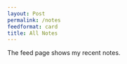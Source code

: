 ```yaml
---
layout: Post
permalink: /notes
feedformat: card
title: All Notes
---
```


The feed page shows my recent notes.